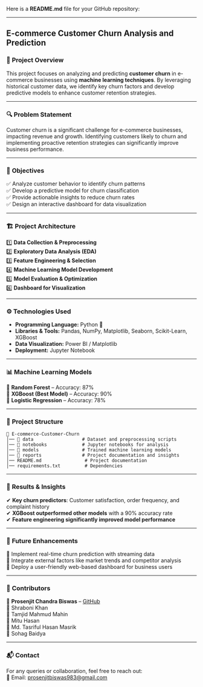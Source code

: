 Here is a **README.md** file for your GitHub repository:  

---

## **E-commerce Customer Churn Analysis and Prediction**  

### 📌 **Project Overview**  
This project focuses on analyzing and predicting **customer churn** in e-commerce businesses using **machine learning techniques**. By leveraging historical customer data, we identify key churn factors and develop predictive models to enhance customer retention strategies.  

---

### 🔍 **Problem Statement**  
Customer churn is a significant challenge for e-commerce businesses, impacting revenue and growth. Identifying customers likely to churn and implementing proactive retention strategies can significantly improve business performance.  

---

### 🎯 **Objectives**  
✅ Analyze customer behavior to identify churn patterns  
✅ Develop a predictive model for churn classification  
✅ Provide actionable insights to reduce churn rates  
✅ Design an interactive dashboard for data visualization  

---

### 🏗 **Project Architecture**  
1️⃣ **Data Collection & Preprocessing**  
2️⃣ **Exploratory Data Analysis (EDA)**  
3️⃣ **Feature Engineering & Selection**  
4️⃣ **Machine Learning Model Development**  
5️⃣ **Model Evaluation & Optimization**  
6️⃣ **Dashboard for Visualization**  

---

### ⚙ **Technologies Used**  
- **Programming Language:** Python 🐍  
- **Libraries & Tools:** Pandas, NumPy, Matplotlib, Seaborn, Scikit-Learn, XGBoost  
- **Data Visualization:** Power BI / Matplotlib  
- **Deployment:** Jupyter Notebook  

---

### 📊 **Machine Learning Models**  
📌 **Random Forest** – Accuracy: 87%  
📌 **XGBoost (Best Model)** – Accuracy: 90%  
📌 **Logistic Regression** – Accuracy: 78%  

---

### 📁 **Project Structure**  
```
📂 E-commerce-Customer-Churn
│── 📂 data                  # Dataset and preprocessing scripts  
│── 📂 notebooks             # Jupyter notebooks for analysis  
│── 📂 models                # Trained machine learning models  
│── 📂 reports               # Project documentation and insights  
│── README.md                # Project documentation  
│── requirements.txt         # Dependencies  
```

---

### 📌 **Results & Insights**  
✔ **Key churn predictors**: Customer satisfaction, order frequency, and complaint history  
✔ **XGBoost outperformed other models** with a 90% accuracy rate  
✔ **Feature engineering significantly improved model performance**  

---

### 🚀 **Future Enhancements**  
🔹 Implement real-time churn prediction with streaming data  
🔹 Integrate external factors like market trends and competitor analysis  
🔹 Deploy a user-friendly web-based dashboard for business users  

---

### 📄 **Contributors**  
👤 **Prosenjit Chandra Biswas** – [GitHub](https://github.com/prosenjit07)  
👤 Shraboni Khan  
👤 Tamjid Mahmud Mahin  
👤 Mitu Hasan  
👤 Md. Tasriful Hasan Masrik  
👤 Sohag Baidya  

---

### 📬 **Contact**  
For any queries or collaboration, feel free to reach out:  
📧 Email: prosenjitbiswas983@gmail.com